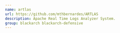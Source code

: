 ```yaml
---
name: artlas
url: https://github.com/mthbernardes/ARTLAS
description: Apache Real Time Logs Analyzer System.
group: blackarch blackarch-defensive
---
```

